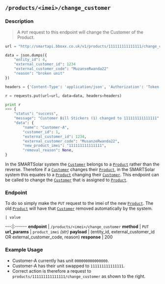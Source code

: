 ## `/products/<imei>/change_customer`
### Description

> A `PUT` request to this endpoint will change the Customer of the Product.

```python
url = "http://smartapi.bboxx.co.uk/v1/products/111111111111111/change_customer"

data = json.dumps({
    "entity_id": 4,
    "external_customer_id": 1234
    "external_customer_code": "MuzanseRwanda22"
    "reason": "broken unit"
})

headers = {'Content-Type': 'application/json', 'Authorization': 'Token token=' + A_VALID_TOKEN}

r = requests.put(url=url, data=data, headers=headers)

print r
>>> {
    "status": "success",
    "message": "Customer Bill Stickers (1) changed to 111111111111111"
    "data": {
        "name": "Customer-A",
        "customer_id": 1,
        "external_customer_id": 1234,
        "external_customer_code": "MusanzeRwanda22",
        "new_product_imei": "111111111111111",
        "removal_reason": None,
}
```

In the SMARTSolar system the <a href=/#customer>`Customer`</a> belongs to a <a href=/#product>`Product`</a> rather than the reverse.  Therefore if a <a href=/#customer>`Customer`</a> changes their <a href=/#product>`Product`</a>, in the SMARTSolar system this equates to a <a href=/#product>`Product`</a> changing their <a href=/#customer>`Customer`</a>.
This endpoint can be called to change the <a href=/#customer>`Customer`</a> that is assigned to <a href=/#product>`Product`</a>.

### Endpoint
To do so simply make the `PUT` request to the imei of the new <a href=/#product>`Product`</a>. The old <a href=/#product>`Product`</a> will have that <a href=/#customer>`Customer`</a> removed automatically by the system.

    | value
---:|:------
__endpoint__ | `/products/<imei>/change_customer`
__method__ | `PUT`
__url_params__ | `product_imei` _(str)_
__payload__ | (entity_id, external_customer_id OR external_customer_code, reason)
__response__ | 200


### Example Usage

 - Customer-A currently has unit `000000000000000`.
 - Customer-A has their unit swapped to `111111111111111`.
 - Correct action is therefore a request to `products/111111111111111/change_customer` as shown to the right.
